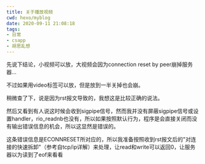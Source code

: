 ```yaml
---
title: 关于播放视频
cwd: hexo/myblog
date: 2020-09-11 21:08:18
tags:
- 日常
- csapp
- 胡思乱想
---
```


先说下结论，小视频可以放，大视频会因为connection reset by peer崩掉服务器...

不过如果用video标签可以放，但是放到一半关掉也会崩。

稍微查了下，说是因为rst报文导致的，我想这是比较正确的说法。

然后又看到有人说这时候会收到sigpipe信号，然而我并没有屏蔽sigpipe信号或设置handler，rio_readnb也没有，所以如果按照默认行为，程序是会直接关闭而没有输出错误信息的机会，所以这显然是错误的。

这条错误信息是ECONNRESET所对应的，所以我准备按照收到rst报文后的"对连接的快速拆卸"（参考自tcp/ip详解）来处理，让read和write可以返回0，让服务器以为读到了eof来看看

